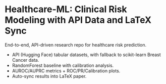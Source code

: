 # Healthcare-ML: Clinical Risk Modeling with API Data and LaTeX Sync

End-to-end, API-driven research repo for healthcare risk prediction.
- API (Hugging Face) tabular datasets, with fallback to scikit-learn Breast Cancer data.
- RandomForest baseline with calibration analysis.
- AUROC/AUPRC metrics + ROC/PR/Calibration plots.
- Auto-sync results into LaTeX paper.
